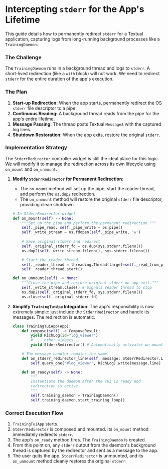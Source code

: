 # Intercepting `stderr` for the App's Lifetime

This guide details how to permanently redirect `stderr` for a Textual application, capturing logs from long-running background processes like a `TrainingDaemon`.

### The Challenge

The `TrainingDaemon` runs in a background thread and logs to `stderr`. A short-lived redirection (like a `with` block) will not work. We need to redirect `stderr` for the entire duration of the app's execution.

### The Plan

1.  **Start-up Redirection:** When the app starts, permanently redirect the OS `stderr` file descriptor to a pipe.
2.  **Continuous Reading:** A background thread reads from the pipe for the app's entire lifetime.
3.  **Message Passing:** The thread posts Textual `Message`s with the captured log lines.
4.  **Shutdown Restoration:** When the app exits, restore the original `stderr`.

### Implementation Strategy

The `StderrRedirector` controller widget is still the ideal place for this logic. We will modify it to manage the redirection across its own lifecycle using `on_mount` and `on_unmount`.

1.  **Modify `StderrRedirector` for Permanent Redirection**:
    *   The `on_mount` method will set up the pipe, start the reader thread, and perform the `os.dup2` redirection.
    *   The `on_unmount` method will restore the original `stderr` file descriptor, providing clean shutdown.

    ```python
    # In StderrRedirector widget
    def on_mount(self) -> None:
        """Set up the pipe and perform the permanent redirection."""
        self._pipe_read, self._pipe_write = os.pipe()
        self._write_stream = os.fdopen(self._pipe_write, 'w')
        
        # Save original stderr and redirect
        self._original_stderr_fd = os.dup(sys.stderr.fileno())
        os.dup2(self._write_stream.fileno(), sys.stderr.fileno())

        # Start the reader thread
        self._reader_thread = threading.Thread(target=self._read_from_pipe, daemon=True)
        self._reader_thread.start()

    def on_unmount(self) -> None:
        """Close the pipe and restore original stderr on app exit."""
        self._write_stream.close() # Signals reader thread to stop
        os.dup2(self._original_stderr_fd, sys.stderr.fileno())
        os.close(self._original_stderr_fd)
    ```

2.  **Simplify `TrainingTuiApp` Integration**:
    The app's responsibility is now extremely simple: just include the `StderrRedirector` and handle its messages. The redirection is automatic.

    ```python
    class TrainingTuiApp(App):
        def compose(self) -> ComposeResult:
            yield RichLog(id="log_viewer")
            # ... other widgets ...
            yield StderrRedirector() # Automatically activates on mount

        # The message handler remains the same
        def on_stderr_redirector_line(self, message: StderrRedirector.Line):
            self.query_one("#log_viewer", RichLog).write(message.line)

        def on_ready(self) -> None:
            """
            Instantiate the daemon after the TUI is ready and
            redirection is active.
            """
            self.training_daemon = TrainingDaemon()
            self.training_daemon.start_training_loop()
    ```

### Correct Execution Flow

1.  `TrainingTuiApp` starts.
2.  `StderrRedirector` is composed and mounted. Its `on_mount` method immediately redirects `stderr`.
3.  The app's `on_ready` method fires. The `TrainingDaemon` is created.
4.  From this point on, any `stderr` output from the daemon's background thread is captured by the redirector and sent as a message to the app.
5.  The user quits the app. `StderrRedirector` is unmounted, and its `on_unmount` method cleanly restores the original `stderr`.